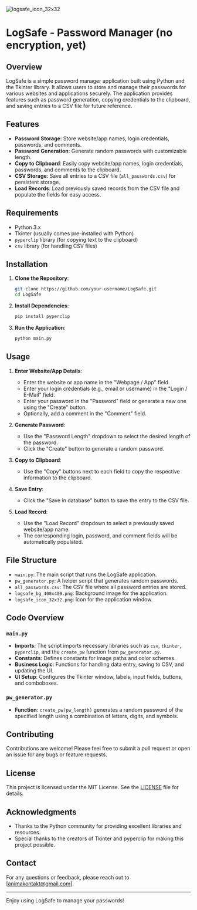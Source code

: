 ![logsafe_icon_32x32](https://github.com/user-attachments/assets/ead93491-decb-4054-a94f-b36851d183ef) 
# LogSafe - Password Manager (no encryption, yet)

## Overview

LogSafe is a simple password manager application built using Python and the Tkinter library. It allows users to store and manage their passwords for various websites and applications securely. The application provides features such as password generation, copying credentials to the clipboard, and saving entries to a CSV file for future reference.

## Features

- **Password Storage**: Store website/app names, login credentials, passwords, and comments.
- **Password Generation**: Generate random passwords with customizable length.
- **Copy to Clipboard**: Easily copy website/app names, login credentials, passwords, and comments to the clipboard.
- **CSV Storage**: Save all entries to a CSV file (`all_passwords.csv`) for persistent storage.
- **Load Records**: Load previously saved records from the CSV file and populate the fields for easy access.

## Requirements

- Python 3.x
- Tkinter (usually comes pre-installed with Python)
- `pyperclip` library (for copying text to the clipboard)
- `csv` library (for handling CSV files)

## Installation

1. **Clone the Repository**:
   ```bash
   git clone https://github.com/your-username/LogSafe.git
   cd LogSafe
   ```

2. **Install Dependencies**:
   ```bash
   pip install pyperclip
   ```

3. **Run the Application**:
   ```bash
   python main.py
   ```

## Usage

1. **Enter Website/App Details**:
   - Enter the website or app name in the "Webpage / App" field.
   - Enter your login credentials (e.g., email or username) in the "Login / E-Mail" field.
   - Enter your password in the "Password" field or generate a new one using the "Create" button.
   - Optionally, add a comment in the "Comment" field.

2. **Generate Password**:
   - Use the "Password Length" dropdown to select the desired length of the password.
   - Click the "Create" button to generate a random password.

3. **Copy to Clipboard**:
   - Use the "Copy" buttons next to each field to copy the respective information to the clipboard.

4. **Save Entry**:
   - Click the "Save in database" button to save the entry to the CSV file.

5. **Load Record**:
   - Use the "Load Record" dropdown to select a previously saved website/app name.
   - The corresponding login, password, and comment fields will be automatically populated.

## File Structure

- `main.py`: The main script that runs the LogSafe application.
- `pw_generator.py`: A helper script that generates random passwords.
- `all_passwords.csv`: The CSV file where all password entries are stored.
- `logsafe_bg_400x400.png`: Background image for the application.
- `logsafe_icon_32x32.png`: Icon for the application window.

## Code Overview

### `main.py`

- **Imports**: The script imports necessary libraries such as `csv`, `tkinter`, `pyperclip`, and the `create_pw` function from `pw_generator.py`.
- **Constants**: Defines constants for image paths and color schemes.
- **Business Logic**: Functions for handling data entry, saving to CSV, and updating the UI.
- **UI Setup**: Configures the Tkinter window, labels, input fields, buttons, and comboboxes.

### `pw_generator.py`

- **Function**: `create_pw(pw_length)` generates a random password of the specified length using a combination of letters, digits, and symbols.

## Contributing

Contributions are welcome! Please feel free to submit a pull request or open an issue for any bugs or feature requests.

## License

This project is licensed under the MIT License. See the [LICENSE](LICENSE) file for details.

## Acknowledgments

- Thanks to the Python community for providing excellent libraries and resources.
- Special thanks to the creators of Tkinter and pyperclip for making this project possible.

## Contact

For any questions or feedback, please reach out to [animakontakt@gmail.com].

---

Enjoy using LogSafe to manage your passwords!
